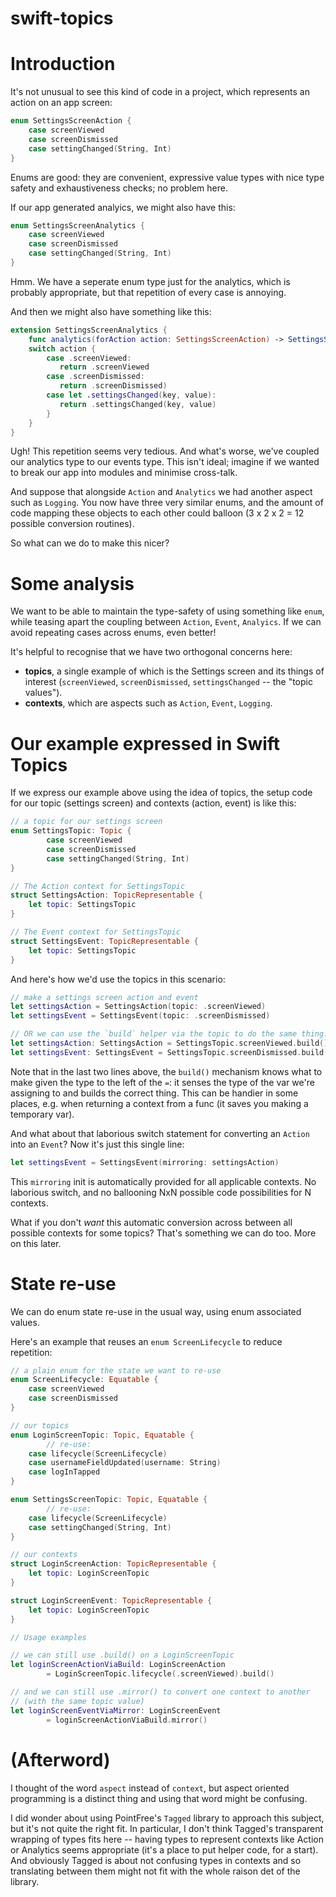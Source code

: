 # swift-topics

# Introduction

It's not unusual to see this kind of code in a project, which represents an action on an app screen:

```swift
enum SettingsScreenAction {
    case screenViewed
    case screenDismissed
    case settingChanged(String, Int)
}
```

Enums are good: they are convenient, expressive value types with nice type safety and exhaustiveness checks; no problem here.

If our app generated analyics, we might also have this:

```swift
enum SettingsScreenAnalytics {
    case screenViewed
    case screenDismissed
    case settingChanged(String, Int)
}
```

Hmm. We have a seperate enum type just for the analytics, which is probably appropriate, but that repetition of every case is annoying.

And then we might also have something like this:

```swift
extension SettingsScreenAnalytics {
    func analytics(forAction action: SettingsScreenAction) -> SettingsScreenAnalytics {
	switch action {
        case .screenViewed:
           return .screenViewed
        case .screenDismissed:
           return .screenDismissed)
        case let .settingsChanged(key, value):
           return .settingsChanged(key, value)
        }
    }
}
```

Ugh! This repetition seems very tedious. And what's worse, we've coupled our analytics type to our events type. This isn't ideal; imagine if we wanted to break our app into modules and minimise cross-talk.

And suppose that alongside `Action` and `Analytics` we had another aspect such as `Logging`. You now have three very similar enums, and the amount of code mapping these objects to each other could balloon (3 x 2 x 2 = 12 possible conversion routines).

So what can we do to make this nicer?

# Some analysis

We want to be able to maintain the type-safety of using something like `enum`, while teasing apart the coupling between `Action`, `Event`, `Analyics`. If we can avoid repeating cases across enums, even better!

It's helpful to recognise that we have two orthogonal concerns here: 

* **topics**, a single example of which is the Settings screen and its things of interest (`screenViewed`, `screenDismissed`, `settingsChanged` -- the "topic values"). 
* **contexts**, which are aspects such as `Action`, `Event`, `Logging`.

# Our example expressed in Swift Topics

If we express our example above using the idea of topics, the setup code for our topic (settings screen) and contexts (action, event) is like this:

```swift
// a topic for our settings screen
enum SettingsTopic: Topic {
        case screenViewed
    	case screenDismissed
    	case settingChanged(String, Int)
}

// The Action context for SettingsTopic
struct SettingsAction: TopicRepresentable {
    let topic: SettingsTopic
}

// The Event context for SettingsTopic
struct SettingsEvent: TopicRepresentable {
    let topic: SettingsTopic
}
```

And here's how we'd use the topics in this scenario:

```swift
// make a settings screen action and event
let settingsAction = SettingsAction(topic: .screenViewed)
let settingsEvent = SettingsEvent(topic: .screenDismissed)

// OR we can use the `build` helper via the topic to do the same thing:
let settingsAction: SettingsAction = SettingsTopic.screenViewed.build()
let settingsEvent: SettingsEvent = SettingsTopic.screenDismissed.build()
```

Note that in the last two lines above, the `build()` mechanism knows what to make given the type to the left of the `=`: it senses the type of the var we're assigning to and builds the correct thing. This can be handier in some places, e.g. when returning a context from a func (it saves you making a temporary var).

And what about that laborious switch statement for converting an `Action` into an `Event`? Now it's just this single line:

```swift
let settingsEvent = SettingsEvent(mirroring: settingsAction)
```

This `mirroring` init is automatically provided for all applicable contexts. No laborious switch, and no ballooning NxN possible code possibilities for N contexts.

What if you don't *want* this automatic conversion across between all possible contexts for some topics? That's something we can do too. More on this later.

# State re-use

We can do enum state re-use in the usual way, using enum associated values.

Here's an example that reuses an `enum ScreenLifecycle` to reduce repetition:

```swift
// a plain enum for the state we want to re-use
enum ScreenLifecycle: Equatable {
    case screenViewed
    case screenDismissed
}

// our topics
enum LoginScreenTopic: Topic, Equatable {
    	// re-use:
    case lifecycle(ScreenLifecycle)
    case usernameFieldUpdated(username: String)
    case logInTapped
}

enum SettingsScreenTopic: Topic, Equatable {
    	// re-use:
    case lifecycle(ScreenLifecycle)
    case settingChanged(String, Int)
}

// our contexts
struct LoginScreenAction: TopicRepresentable {
    let topic: LoginScreenTopic
}

struct LoginScreenEvent: TopicRepresentable {
    let topic: LoginScreenTopic
}

// Usage examples

// we can still use .build() on a LoginScreenTopic
let loginScreenActionViaBuild: LoginScreenAction
    	= LoginScreenTopic.lifecycle(.screenViewed).build()

// and we can still use .mirror() to convert one context to another
// (with the same topic value)
let loginScreenEventViaMirror: LoginScreenEvent
    	= loginScreenActionViaBuild.mirror()
```


# (Afterword)

I thought of the word `aspect` instead of `context`, but aspect oriented programming is a distinct thing and using that word might be confusing.

I did wonder about using PointFree's `Tagged` library to approach this subject, but it's not quite the right fit. In particular, I don't think Tagged's transparent wrapping of types fits here -- having types to represent contexts like Action or Analytics seems appropriate (it's a place to put helper code, for a start).
And obviously Tagged is about not confusing types in contexts and so translating between them might not fit with the whole raison det of the library.